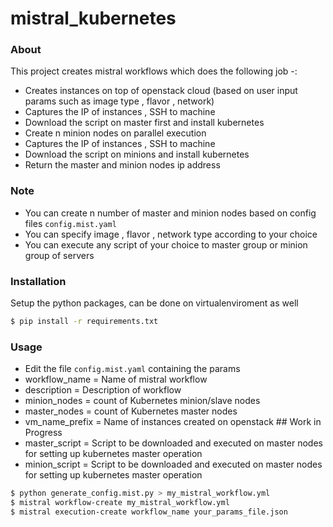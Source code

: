# mistral_kubernetes

### About
This project creates mistral workflows which does the following job -:
  - Creates instances on top of openstack cloud (based on user input params such as image type , flavor , network)
  - Captures the IP of instances , SSH to machine
  - Download the script on master first and install kubernetes
  - Create n minion nodes on parallel execution
  - Captures the IP of instances , SSH to machine
  - Download the script on minions and install kubernetes
  - Return the master and minion nodes ip address

### Note 
  - You can create n number of master and minion nodes based on config files `config.mist.yaml`
  - You can specify image , flavor , network type according to your choice
  - You can execute any script of your choice to master group or minion group of servers


### Installation

Setup the python packages, can be done on virtualenviroment as well
```sh
$ pip install -r requirements.txt
```


### Usage

  - Edit the file `config.mist.yaml` containing the params
  - workflow_name = Name of mistral workflow
  - description = Description of workflow
  - minion_nodes = count of Kubernetes minion/slave nodes
  - master_nodes = count of Kubernetes master nodes
  - vm_name_prefix = Name of instances created on openstack ## Work in Progress
  - master_script = Script to be downloaded and executed on master nodes for setting up kubernetes master operation 
  - minion_script = Script to be downloaded and executed on master nodes for setting up kubernetes master operation
  
  ```sh
$ python generate_config.mist.py > my_mistral_workflow.yml
$ mistral workflow-create my_mistral_workflow.yml
$ mistral execution-create workflow_name your_params_file.json
```
